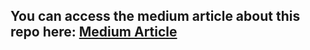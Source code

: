 ## You can access the medium article about this repo here: [Medium Article](https://medium.com/@ibrahimkerem.gumus/a-developers-guide-to-processing-elasticsearch-logs-with-net-from-query-to-html-table-a06785ca5082)
